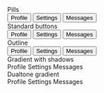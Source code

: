 <div class="text-gray-900 dark:text-gray-100">
    <div class="py-4">Pills</div>
    <ButtonGroup divclass="space-x-px">
        <Button pill color="purple">Profile</Button>
        <Button pill color="purple">Settings</Button>
        <Button pill color="purple">Messages</Button>
    </ButtonGroup>
    <div class="py-4">Standard buttons</div>
    <ButtonGroup>
        <Button color="red">Profile</Button>
        <Button color="green">Settings</Button>
        <Button color="yellow">Messages</Button>
    </ButtonGroup>
    <div class="py-4">Outline</div>
    <ButtonGroup>
        <Button outline color="red">Profile</Button>
        <Button outline color="green">Settings</Button>
        <Button outline color="yellow">Messages</Button>
    </ButtonGroup>
    <div class="py-4">Gradient with shadows</div>
		<ButtonGroup>
		  <GradientButton shadow color="green">Profile</GradientButton>
		  <GradientButton shadow color="pink">Settings</GradientButton>
		  <GradientButton shadow color="teal">Messages</GradientButton>
        </ButtonGroup>
    <div class="py-4">Dualtone gradient</div>
		<ButtonGroup divclass="space-x-px">
		  <GradientButton color="purpleToBlue">Profile</GradientButton>
		  <GradientButton color="cyanToBlue">Settings</GradientButton>
		  <GradientButton color="greenToBlue">Messages</GradientButton>
        </ButtonGroup>
</div>